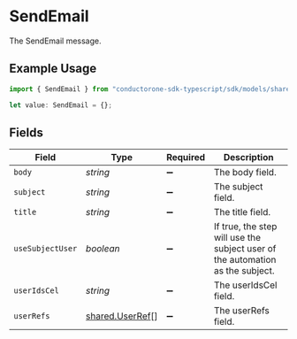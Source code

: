 # SendEmail

The SendEmail message.

## Example Usage

```typescript
import { SendEmail } from "conductorone-sdk-typescript/sdk/models/shared";

let value: SendEmail = {};
```

## Fields

| Field                                                                         | Type                                                                          | Required                                                                      | Description                                                                   |
| ----------------------------------------------------------------------------- | ----------------------------------------------------------------------------- | ----------------------------------------------------------------------------- | ----------------------------------------------------------------------------- |
| `body`                                                                        | *string*                                                                      | :heavy_minus_sign:                                                            | The body field.                                                               |
| `subject`                                                                     | *string*                                                                      | :heavy_minus_sign:                                                            | The subject field.                                                            |
| `title`                                                                       | *string*                                                                      | :heavy_minus_sign:                                                            | The title field.                                                              |
| `useSubjectUser`                                                              | *boolean*                                                                     | :heavy_minus_sign:                                                            | If true, the step will use the subject user of the automation as the subject. |
| `userIdsCel`                                                                  | *string*                                                                      | :heavy_minus_sign:                                                            | The userIdsCel field.                                                         |
| `userRefs`                                                                    | [shared.UserRef](../../../sdk/models/shared/userref.md)[]                     | :heavy_minus_sign:                                                            | The userRefs field.                                                           |